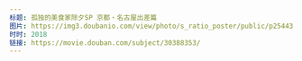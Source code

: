 ```yaml
---
标题: 孤独的美食家除夕SP 京都・名古屋出差篇
图片: https://img3.doubanio.com/view/photo/s_ratio_poster/public/p2544366003.jpg
时时: 2018
链接: https://movie.douban.com/subject/30388353/
---
```

